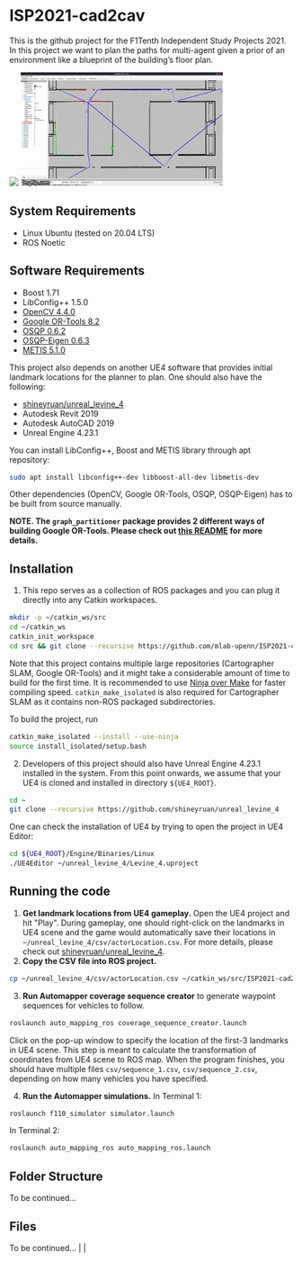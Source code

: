 # ISP2021-cad2cav
This is the github project for the F1Tenth Independent Study Projects 2021. In this project we want to plan the paths for multi-agent given a prior of an environment like a blueprint of the building’s floor plan.

![](docs/img/unreal.gif)
![](docs/img/automapper.gif)

## System Requirements
- Linux Ubuntu (tested on 20.04 LTS)
- ROS Noetic

## Software Requirements
- Boost 1.71
- LibConfig++ 1.5.0
- [OpenCV 4.4.0](https://github.com/opencv/opencv/tree/4.4.0)
- [Google OR-Tools 8.2](https://github.com/google/or-tools/releases/tag/v8.2)
- [OSQP 0.6.2](https://github.com/oxfordcontrol/osqp/releases/tag/v0.6.2)
- [OSQP-Eigen 0.6.3](https://github.com/robotology/osqp-eigen/releases/tag/v0.6.3)
- [METIS 5.1.0](http://glaros.dtc.umn.edu/gkhome/metis/metis/overview)

This project also depends on another UE4 software that provides initial landmark locations for the planner to plan. One should also have the following:
- [shineyruan/unreal_levine_4](https://github.com/shineyruan/unreal_levine_4)
- Autodesk Revit 2019
- Autodesk AutoCAD 2019
- Unreal Engine 4.23.1

You can install LibConfig++, Boost and METIS library through apt repository:
```bash
sudo apt install libconfig++-dev libboost-all-dev libmetis-dev
```

Other dependencies (OpenCV, Google OR-Tools, OSQP, OSQP-Eigen) has to be built from source manually. 

**NOTE. The `graph_partitioner` package provides 2 different ways of building Google OR-Tools. Please check out [this README](https://github.com/mlab-upenn/ISP2021-cad2cav/tree/main/graph_partitioner) for more details.**

## Installation
1. This repo serves as a collection of ROS packages and you can plug it directly into any Catkin workspaces.
```bash
mkdir -p ~/catkin_ws/src
cd ~/catkin_ws
catkin_init_workspace
cd src && git clone --recursive https://github.com/mlab-upenn/ISP2021-cad2cav.git && cd ..
```
Note that this project contains multiple large repositories (Cartographer SLAM, Google OR-Tools) and it might take a considerable amount of time to build for the first time. It is recommended to use [Ninja over Make](https://ninja-build.org/manual.html#_comparison_to_make) for faster compiling speed. `catkin_make_isolated` is also required for Cartographer SLAM as it contains non-ROS packaged subdirectories.

To build the project, run
```bash
catkin_make_isolated --install --use-ninja
source install_isolated/setup.bash
```

2. Developers of this project should also have Unreal Engine 4.23.1 installed in the system. From this point onwards, we assume that your UE4 is cloned and installed in directory `${UE4_ROOT}`.
```bash
cd ~
git clone --recursive https://github.com/shineyruan/unreal_levine_4
```

One can check the installation of UE4 by trying to open the project in UE4 Editor:
```bash
cd ${UE4_ROOT}/Engine/Binaries/Linux
./UE4Editor ~/unreal_levine_4/Levine_4.uproject
```

## Running the code
1. **Get landmark locations from UE4 gameplay.** Open the UE4 project and hit "Play". During gameplay, one should right-click on the landmarks in UE4 scene and the game would automatically save their locations in `~/unreal_levine_4/csv/actorLocation.csv`. For more details, please check out [shineyruan/unreal_levine_4](https://github.com/shineyruan/unreal_levine_4).
2. **Copy the CSV file into ROS project.**
```bash
cp ~/unreal_levine_4/csv/actorLocation.csv ~/catkin_ws/src/ISP2021-cad2cav/auto_mapping_ros/csv
```
3. **Run Automapper coverage sequence creator** to generate waypoint sequences for vehicles to follow. 
```bash
roslaunch auto_mapping_ros coverage_sequence_creator.launch
```
Click on the pop-up window to specify the location of the first-3 landmarks in UE4 scene. This step is meant to calculate the transformation of coordinates from UE4 scene to ROS map. When the program finishes, you should have multiple files `csv/sequence_1.csv`, `csv/sequence_2.csv`, depending on how many vehicles you have specified.

4. **Run the Automapper simulations.**
In Terminal 1:
```bash
roslaunch f110_simulator simulator.launch
```
In Terminal 2:
```bash
roslaunch auto_mapping_ros auto_mapping_ros.launch
```





## Folder Structure
To be continued...
<!-- All main scripts depend on the following subfolders:

1. Folder 1 contains the files for xxx...
2. Folder 2 contains the files for... -->


## Files
To be continued...
| <!--    |                                | File | Description |
| ------- | ------------------------------ |
| main.py | Is used to start the algorithm |
| test.py | Is used to create the results  |      | -->         |
